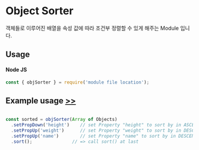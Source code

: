 # Object Sorter
객체들로 이루어진 배열을 속성 값에 따라 조건부 정렬할 수 있게 해주는 Module 입니다.

## Usage
#### Node JS
```javascript
const { objSorter } = require('module file location');
```

## Example usage [>>](./exampleUsage.js)
```javascript

const sorted = objSorter(Array of Objects)
  .setPropDown('height')    // set Property "height" to sort by in ASCENDING order
  .setPropUp('weight')      // set Property "weight" to sort by in DESCENDING order
  .setPropUp('name')        // set Property "name" to sort by in DESCENDING order
  .sort();               // => call sort() at last

```